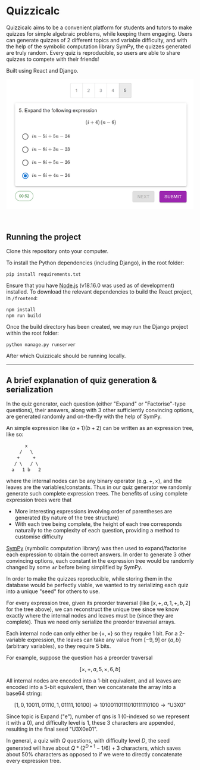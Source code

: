 # Quizzicalc

Quizzicalc aims to be a convenient platform for students and tutors to make quizzes for simple algebraic problems, while keeping them engaging. Users can generate quizzes of 2 different topics and variable difficulty, and with the help of the symbolic computation library SymPy, the quizzes generated are truly random. Every quiz is reproducible, so users are able to share quizzes to compete with their friends!

Built using React and Django.

![demo](images/demo.png)

<br/>

## Running the project

Clone this repository onto your computer.

To install the Python dependencies (including Django), in the root folder:
```
pip install requirements.txt
```

Ensure that you have [Node.js](https://nodejs.org/en) (v18.16.0 was used as of development) installed. To download the relevant dependencies to build the React project, in ```/frontend```:

```
npm install
npm run build
```

Once the build directory has been created, we may run the Django project within the root folder:

```
python manage.py runserver
```

After which Quizzicalc should be running locally.

---

## A brief explanation of quiz generation & serialization

In the quiz generator, each question (either "Expand" or "Factorise"-type questions), their answers, along with 3 other sufficiently convincing options, are generated randomly and on-the-fly with the help of SymPy.

An simple expression like $(a+1)(b+2)$ can be written as an expression tree, like so:
```
       x
     /   \
    +     +
   / \   / \
  a   1 b   2
```
where the internal nodes can be any binary operator (e.g. $+,\times$), and the leaves are the variables/constants. Thus in our quiz generator we randomly generate such complete expression trees. The benefits of using complete expression trees were that

* More interesting expressions involving order of parentheses are generated (by nature of the tree structure)
* With each tree being complete, the height of each tree corresponds naturally to the complexity of each question, providing a method to customise difficulty

[SymPy](https://www.sympy.org/en/index.html) (symbolic computation library) was then used to expand/factorise each expression to obtain the correct answers. In order to generate 3 other convincing options, each constant in the expression tree would be randomly changed by some $\pm r$ before being simplified by SymPy. 

In order to make the quizzes reproducible, while storing them in the database would be perfectly viable, we wanted to try serializing each quiz into a unique "seed" for others to use. 

For every expression tree, given its preorder traversal (like $[x,+,a,1,+,b,2]$ for the tree above), we can reconstruct the unique tree since we know exactly where the internal nodes and leaves must be (since they are complete). Thus we need only serialize the preorder traversal arrays.

Each internal node can only either be $\{+,\times\}$ so they require 1 bit. For a 2-variable expression, the leaves can take any value from $[-9,9]$ or $\{a,b\}$ (arbitrary variables), so they require 5 bits.

For example, suppose the question has a preorder traversal

$$[\times,+,a,5,\times,6,b]$$

All internal nodes are encoded into a 1-bit equivalent, and all leaves are encoded into a 5-bit equivalent, then we concatenate the array into a base64 string:

$$ 
[1,0,10011,01110,1,01111,10100]\rightarrow 10100110111010111110100\rightarrow \textrm{``U3X0"}
$$

Since topic is Expand ("e"), number of qns is 1 (0-indexed so we represent it with a 0), and difficulty level is 1, these 3 characters are appended, resulting in the final seed "U3X0e01".

In general, a quiz with $Q$ questions, with difficulty level $D$, the seed generated will have about $Q*(2^{D+1} -1/6) + 3$ characters, which saves about 50% characters as opposed to if we were to directly concatenate every expression tree.



